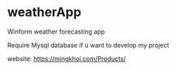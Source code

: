 # weatherApp
Winform weather forecasting app

Require Mysql database if u want to develop my project

website: https://mingkhoi.com/Products/
